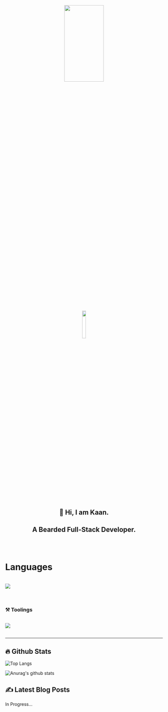 <div align='center'>
<img src='https://media.giphy.com/media/f3iwJFOVOwuy7K6FFw/giphy.gif' width='50%' height='25%'/>
</div>

<div align='center'>
<a href='https://www.linkedin.com/in/kaan-kara/' target='_blank'>
    <img src='https://img.shields.io/badge/LinkedIn-blue?logo=linkedin&logoColor=white' width='15%' />
</a>
</div>

<br/>
<div align='center'>

## 👋 Hi, I am Kaan.
## A Bearded Full-Stack Developer.

<br/>
<br/>
</div>

# Languages

<br/>
<div align='left'>
<img src='https://skillicons.dev/icons?i=react,nextjs,typescript,prisma,graphql,js,html,css,styledcomponents,scss,tailwind,postgres,firebase,nodejs,expressjs,aws&perline=10' />
</div>
<br/>
<br/>

### ⚒️ Toolings

<br/>

<div align='left' >
<img src='https://skillicons.dev/icons?i=figma,vscode,slack&perline=8' />

</div>
<br/>

---

## 🔥 Github Stats

![Top Langs](https://github-readme-stats.karakaan1995.vercel.app/api/top-langs/?username=karaKaan&theme=tokyonight&layout=compact)

![Anurag's github stats](https://github-readme-stats.karakaan1995.vercel.app/api?username=karaKaan&count_private=true&include_all_commits=true&show_icons=true&theme=tokyonight&hide=prs,issues,contribs)

## ✍️ Latest Blog Posts
In Progress...

<!-- BLOG-POST-LIST:START -->
<!-- BLOG-POST-LIST:END -->
